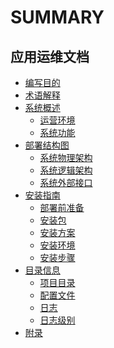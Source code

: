 # SUMMARY

## 应用运维文档

* [编写目的](Purpose/PurposeOfWriting.md)
* [术语解释](Term/Term.md)
* [系统概述]()
    * [运营环境](Overview/OperatingEnvironment.md)
    * [系统功能](Overview/SystemFunctions.md)
* [部署结构图]()
    * [系统物理架构](DeploymentDiagram/SystemPhysicalArchitecture.md)
    * [系统逻辑架构](DeploymentDiagram/SystemLogicArchitecture.md)
    * [系统外部接口](DeploymentDiagram/SystemExternalInterface.md)
* [安装指南]()
    * [部署前准备](InstallationGuide/PreparationBeforeDeployment.md)
    * [安装包](InstallationGuide/InstallationPackage.md)
    * [安装方案](InstallationGuide/InstallationPlan.md)
    * [安装环境](InstallationGuide/InstallationEnvironment.md)
    * [安装步骤](InstallationGuide/InstallationSteps.md)
* [目录信息]()
    * [项目目录](DirectoryGuide/ProjectDirectory.md)
    * [配置文件](DirectoryGuide/ConfigurationFile.md)
    * [日志](DirectoryGuide/Log.md)
    * [日志级别](DirectoryGuide/LogLevel.md)
* [附录](Appendix/Appendix.md)